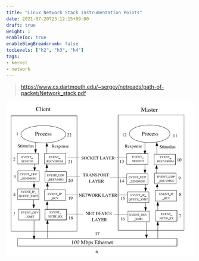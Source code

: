 ```yaml
---
title: "Linux Network Stack Instrumentation Points"
date: 2021-07-20T23:12:15+09:00
draft: true
weight: 1
enableToc: true
enableBlogBreadcrumb: false
tocLevels: ["h2", "h3", "h4"]
tags:
- kernel
- network
---
```


> https://www.cs.dartmouth.edu/~sergey/netreads/path-of-packet/Network_stack.pdf

![image-20220419162915490](network-stack-instrumentation-point.assets/image-20220419162915490.png)
